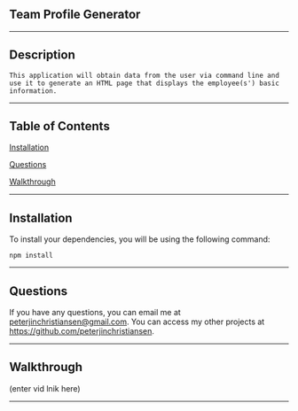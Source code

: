 
## Team Profile Generator
---
        

## Description

    This application will obtain data from the user via command line and use it to generate an HTML page that displays the employee(s') basic information.

---
    

    
## Table of Contents

[Installation](#installation)







[Questions](#questions)





[Walkthrough](#walkthrough)

---

    

## Installation

To install your dependencies, you will be using the following command:

    npm install

---

    




    
## Questions

If you have any questions, you can email me at peterjinchristiansen@gmail.com. You can access my other projects at https://github.com/peterjinchristiansen.


---
    




## Walkthrough

(enter vid lnik here)

---
        
    